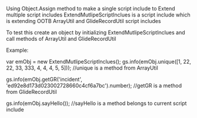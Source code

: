 Using Object.Assign method to make a single script include to Extend multiple script includes ExtendMutlipeScriptInclues is a script include which is extending OOTB ArrayUtil and GlideRecordUtil script includes

To test this create an object by initializing ExtendMutlipeScriptInclues and call methods of ArrayUtil and GlideRecordUtil

Example:

var emObj = new ExtendMutlipeScriptInclues(); gs.info(emObj.unique([1, 22, 22, 33, 333, 4, 4, 4, 5, 5])); //unique is a method from ArrayUtil

gs.info(emObj.getGR('incident', 'ed92e8d173d023002728660c4cf6a7bc').number); //getGR is a method from GlideRecordUtil

gs.info(emObj.sayHello()); //sayHello is a method belongs to current script include

